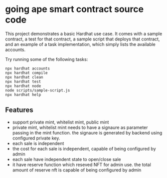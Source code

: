 # going ape smart contract source code

This project demonstrates a basic Hardhat use case. It comes with a sample contract, a test for that contract, a sample script that deploys that contract, and an example of a task implementation, which simply lists the available accounts.

Try running some of the following tasks:

```shell
npx hardhat accounts
npx hardhat compile
npx hardhat clean
npx hardhat test
npx hardhat node
node scripts/sample-script.js
npx hardhat help
```


## Features

- support private mint, whitelist mint, public mint
- private mint, whitelist mint needs to have a signaure as parameter passing in the mint function. the signaure is generated by backend using configured private key.
- each sale is independent
- the cost for each sale is independent, capable of being configured by admin
- each sale have independent state to open/close sale
- it have reserve function which reseved NFT for admin use. the total amount of reserve nft is capable of being configured by admin 
